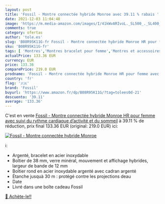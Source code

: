 ```yaml
---
layout: post
title: 'Fossil - Montre connectée hybride Monroe avec 39.11 % rabais '
date: 2021-12-03 11:04:48
image: 'https://m.media-amazon.com/images/I/41kWvARIvoL._SL500_._SL400_.jpg'
comments: true
category: ofertas
author: 'tole.es'
slug: 'B08R95K11G-fr Fossil - Montre connectée hybride Monroe HR pour femme...'
sku: 'B08R95K11G-fr'
tags: [ 'Montres','Montres bracelet pour femme','Montres et accessoires','Montres femme','fossil', ]
actualPrice: 133.36 EUR
currency: EUR
price: 133.36
comparePrice: 219.0 EUR
prodname: 'Fossil - Montre connectée hybride Monroe HR pour femme avec suivi du rythme cardiaque  d’activité et du sommeil'
country: 'fr'
flag: '🇫🇷'
brand: 'Fossil'
buyurl: 'https://www.amazon.fr/dp/B08R95K11G/?tag=tolees0d-21'
descuento: '39.11'
average: '133.36'
---
```


C'est en vente [Fossil - Montre connectée hybride Monroe HR pour femme avec suivi du rythme cardiaque  d’activité et du sommeil](https://www.amazon.fr/dp/B08R95K11G/?tag=tolees0d-21)  à  39.11 % de réduction, prix final  133.36 EUR (original: 219.0 EUR) ici:

[![Fossil - Montre connectée hybride Monroe](https://m.media-amazon.com/images/I/41kWvARIvoL._SL500_._SL400_.jpg)](https://www.amazon.fr/dp/B08R95K11G/?tag=tolees0d-21)

ℹ️:

- Argenté, bracelet en acier inoxydable
- Boîtier de 38 mm, verre minéral, mouvement et affichage hybrides, largeur de bande de 12 mm
- Boîtier rond en acier inoxydable argenté avec cadran argenté
- Étanche jusquà 30 m : protégé contre les projections deau
- Date
- Livré dans une boîte cadeau Fossil

[🛒 Achète-le!!](https://www.amazon.fr/dp/B08R95K11G/?tag=tolees0d-21)
